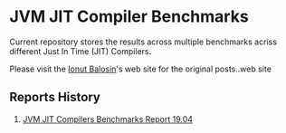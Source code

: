 # JVM JIT Compiler Benchmarks
Current repository stores the results across multiple benchmarks acriss different Just In Time (JIT) Compilers.

Please visit the [Ionut Balosin](https://www.ionutbalosin.com)'s web site for the original posts..web site

## Reports History
1. [JVM JIT Compilers Benchmarks Report 19.04](https://ionutbalosin.com/2019/04/jvm-jit-compilers-benchmarks-report-19-04)